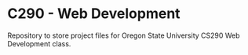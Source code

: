 # C290 - Web Development
Repository to store project files for Oregon State University CS290 Web Development class.
